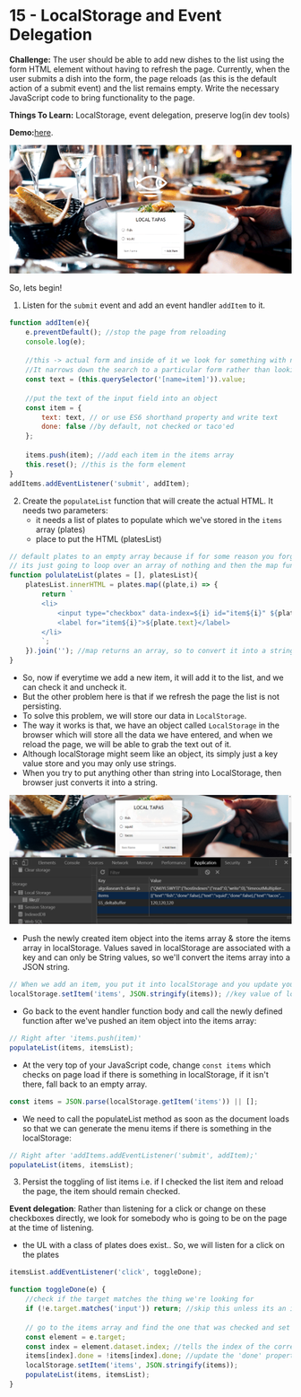 # 15 - LocalStorage and Event Delegation

**Challenge:** The user should be able to add new dishes to the list using the form HTML element without having to refresh the page. Currently, when the user submits a dish into the form, the page reloads (as this is the default action of a submit event) and the list remains empty. Write the necessary JavaScript code to bring functionality to the page.

**Things To Learn:** LocalStorage, event delegation, preserve log(in dev tools)

**Demo:**[here](https://tjgillweb.github.io/JavaScript30/15%20-%20LocalStorage%20and%20Event%20Delegation/).

![](images/localStorage.gif)

So, lets begin!

1. Listen for the `submit` event and add an event handler `addItem` to it.
```Javascript
function addItem(e){
    e.preventDefault(); //stop the page from reloading
    console.log(e);

    //this -> actual form and inside of it we look for something with name attribute. 
    //It narrows down the search to a particular form rather than looking in the entire document.
    const text = (this.querySelector('[name=item]')).value;
    
    //put the text of the input field into an object  
    const item = {
        text: text, // or use ES6 shorthand property and write text
        done: false //by default, not checked or taco'ed
    };
    
    items.push(item); //add each item in the items array
    this.reset(); //this is the form element
}
addItems.addEventListener('submit', addItem);
```

2. Create the `populateList` function that will create the actual HTML.
It needs two parameters:
    - it needs a list of plates to populate which we've stored in the `items` array (plates)
    - place to put the HTML (platesList)
```Javascript
// default plates to an empty array because if for some reason you forget to pass something it's not going to break your JS
// its just going to loop over an array of nothing and then the map function will work just fine.
function polulateList(plates = [], platesList){
    platesList.innerHTML = plates.map((plate,i) => {
        return `
        <li>
            <input type="checkbox" data-index=${i} id="item${i}" ${plate.done ? 'checked' : ''} /> //if plate.done is true then check the checkbox
            <label for="item${i}">${plate.text}</label>
        </li>
        `;
    }).join(''); //map returns an array, so to convert it into a string.
}
```
- So, now if everytime we add a new item, it will add it to the list, and we can check it and uncheck it.
- But the other problem here is that if we refresh the page the list is not persisting.
- To solve this problem, we will store our data in `LocalStorage`.
- The way it works is that, we have an object called `LocalStorage` in the browser which will store all the data we have entered, and when we reload the page, we will be able to grab the text out of it.
- Although localStorage might seem like an object, its simply just a key value store and you may only use strings.
- When you try to put anything other than string into LocalStorage, then browser just converts it into a string.

![](images/localStorage-application.png)

- Push the newly created item object into the items array & store the items array in localStorage. Values saved in localStorage are associated with a key and can only be String values, so we'll convert the items array into a JSON string. 
```Javascript
// When we add an item, you put it into localStorage and you update your localStorage every single time
localStorage.setItem('items', JSON.stringify(items)); //key value of localStorage object
```

- Go back to the event handler function body and call the newly defined function after we've pushed an item object into the items array:
```Javascript
// Right after 'items.push(item)'
populateList(items, itemsList);
```

- At the very top of your JavaScript code, change `const items` which checks on page load if there is something in localStorage, if it isn't there, fall back to an empty array.
```Javascript
const items = JSON.parse(localStorage.getItem('items')) || [];
```
- We need to call the populateList method as soon as the document loads so that we can generate the menu items if there is something in the localStorage:
```Javascript
// Right after 'addItems.addEventListener('submit', addItem);'
populateList(items, itemsList);
```

3. Persist the toggling of list items i.e. if I checked the list item and reload the page, the item should remain checked.

**Event delegation**: Rather than listening for a click or change on these checkboxes directly, we look for somebody who is going to be on the page at the time of listening.
- the UL with a class of plates does exist.. So, we will listen for a click on the plates

```Javascript
itemsList.addEventListener('click', toggleDone);
```
```Javascript
function toggleDone(e) {
    //check if the target matches the thing we're looking for
    if (!e.target.matches('input')) return; //skip this unless its an input
    
    // go to the items array and find the one that was checked and set done:true/false
    const element = e.target;
    const index = element.dataset.index; //tells the index of the corresponding item in the array
    items[index].done = !items[index].done; //update the 'done' property of each item element so that the status of the checkbox is carried across page reloads.
    localStorage.setItem('items', JSON.stringify(items));
    populateList(items, itemsList);
}
```
